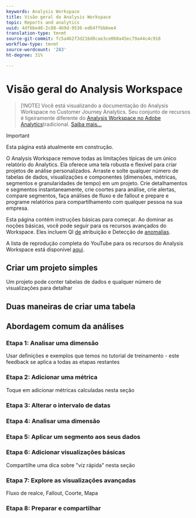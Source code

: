 ```yaml
---
keywords: Analysis Workspace
title: Visão geral do Analysis Workspace
topic: Reports and analytics
uuid: 4df6be48-2c88-4b9d-9536-ed64ffbb6ee4
translation-type: tm+mt
source-git-commit: fc5a462f3d216d8cae3ce060a45ec79a44c4c918
workflow-type: tm+mt
source-wordcount: '283'
ht-degree: 31%

---
```



# Visão geral do Analysis Workspace

>[!NOTE] Você está visualizando a documentação do Analysis Workspace no Customer Journey Analytics. Seu conjunto de recursos é ligeiramente diferente do [Analysis Workspace no Adobe Analytics](https://docs.adobe.com/content/help/pt-BR/analytics/analyze/analysis-workspace/home.html)tradicional. [Saiba mais...](/help/getting-started/cja-aa.md)

>[!IMPORTANT]
>
>Esta página está atualmente em construção.

O Analysis Workspace remove todas as limitações típicas de um único relatório do Analytics. Ela oferece uma tela robusta e flexível para criar projetos de análise personalizados. Arraste e solte qualquer número de tabelas de dados, visualizações e componentes (dimensões, métricas, segmentos e granularidades de tempo) em um projeto. Crie detalhamentos e segmentos instantaneamente, crie coortes para análise, crie alertas, compare segmentos, faça análises de fluxo e de fallout e prepare e programe relatórios para compartilhamento com qualquer pessoa na sua empresa.

Esta página contém instruções básicas para começar. Ao dominar as noções básicas, você pode seguir para os recursos avançados do Workspace. Eles incluem QI [de](/help/analysis-workspace/attribution/overview.md) atribuição e Detecção de [anomalias](/help/analysis-workspace/virtual-analyst/c-anomaly-detection/anomaly-detection.md).

A lista de reprodução completa do YouTube para os recursos do Analysis Workspace está disponível [aqui](https://www.youtube.com/channel/UC8I6bqCk7gO6YdoMz6W5fvw/playlists?view=50&amp;sort=dd&amp;shelf_id=7).

## Criar um projeto simples

Um projeto pode conter tabelas de dados e qualquer número de visualizações para detalhar


## Duas maneiras de criar uma tabela

## Abordagem comum da análises

### Etapa 1: Analisar uma dimensão

Usar definições e exemplos que temos no tutorial de treinamento - este feedback se aplica a todas as etapas restantes

### Etapa 2: Adicionar uma métrica

Toque em adicionar métricas calculadas nesta seção

### Etapa 3: Alterar o intervalo de datas

### Etapa 4: Analisar uma dimensão

### Etapa 5: Aplicar um segmento aos seus dados

### Etapa 6: Adicionar visualizações básicas

Compartilhe uma dica sobre &quot;viz rápida&quot; nesta seção

### Etapa 7: Explore as visualizações avançadas

Fluxo de realce, Fallout, Coorte, Mapa

### Etapa 8: Preparar e compartilhar

